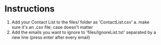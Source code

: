 # Instructions 
1. Add your Contact List to the files/ folder as 'ContactList.csv'
    a. make sure it's an .csv file; case doesn't matter
2. Add the emails you want to ignore to 'files/IgnoreList.txt' separated by a new line (press enter after every email)
